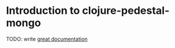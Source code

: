 # Introduction to clojure-pedestal-mongo

TODO: write [great documentation](http://jacobian.org/writing/what-to-write/)
